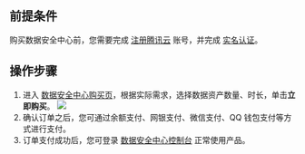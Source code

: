## 前提条件
购买数据安全中心前，您需要完成 [注册腾讯云](https://cloud.tencent.com/document/product/378/17985) 账号，并完成 [实名认证](https://cloud.tencent.com/document/product/378/3629)。

## 操作步骤
1. 进入 [数据安全中心购买页](https://buy.cloud.tencent.com/dsgc)，根据实际需求，选择数据资产数量、时长，单击**立即购买**。
![](https://main.qcloudimg.com/raw/85092829d08362f8772e64e272f2173e.png)
2. 确认订单之后，您可通过余额支付、网银支付、微信支付、QQ 钱包支付等方式进行支付。
3. 订单支付成功后，您可登录 [数据安全中心控制台](https://console.cloud.tencent.com/dsgc/overview) 正常使用产品。
